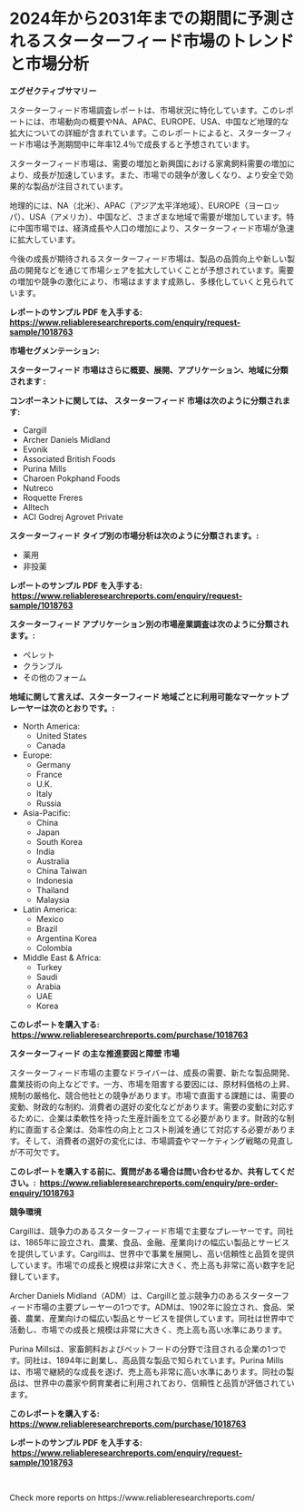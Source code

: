 <p><h1>2024年から2031年までの期間に予測されるスターターフィード市場のトレンドと市場分析</h1></p><p><strong>エグゼクティブサマリー</strong></p>
<p><p>スターターフィード市場調査レポートは、市場状況に特化しています。このレポートには、市場動向の概要やNA、APAC、EUROPE、USA、中国など地理的な拡大についての詳細が含まれています。このレポートによると、スターターフィード市場は予測期間中に年率12.4％で成長すると予想されています。</p><p>スターターフィード市場は、需要の増加と新興国における家禽飼料需要の増加により、成長が加速しています。また、市場での競争が激しくなり、より安全で効果的な製品が注目されています。</p><p>地理的には、NA（北米）、APAC（アジア太平洋地域）、EUROPE（ヨーロッパ）、USA（アメリカ）、中国など、さまざまな地域で需要が増加しています。特に中国市場では、経済成長や人口の増加により、スターターフィード市場が急速に拡大しています。</p><p>今後の成長が期待されるスターターフィード市場は、製品の品質向上や新しい製品の開発などを通じて市場シェアを拡大していくことが予想されています。需要の増加や競争の激化により、市場はますます成熟し、多様化していくと見られています。</p></p>
<p><strong>レポートのサンプル PDF を入手する: <a href="https://www.reliableresearchreports.com/enquiry/request-sample/1018763">https://www.reliableresearchreports.com/enquiry/request-sample/1018763</a></strong></p>
<p><strong>市場セグメンテーション:</strong></p>
<p><strong> スターターフィード 市場はさらに概要、展開、アプリケーション、地域に分類されます :</strong></p>
<p><strong>コンポーネントに関しては、 スターターフィード 市場は次のように分類されます: &nbsp;</strong></p>
<p><ul><li>Cargill</li><li>Archer Daniels Midland</li><li>Evonik</li><li>Associated British Foods</li><li>Purina Mills</li><li>Charoen Pokphand Foods</li><li>Nutreco</li><li>Roquette Freres</li><li>Alltech</li><li>ACI Godrej Agrovet Private</li></ul></p>
<p><strong> スターターフィード タイプ別の市場分析は次のように分類されます。:</strong></p>
<p><ul><li>薬用</li><li>非投薬</li></ul></p>
<p><strong>レポートのサンプル PDF を入手する: &nbsp;<a href="https://www.reliableresearchreports.com/enquiry/request-sample/1018763">https://www.reliableresearchreports.com/enquiry/request-sample/1018763</a></strong></p>
<p><strong> スターターフィード アプリケーション別の市場産業調査は次のように分類されます。:</strong></p>
<p><ul><li>ペレット</li><li>クランブル</li><li>その他のフォーム</li></ul></p>
<p><strong>地域に関して言えば、スターターフィード 地域ごとに利用可能なマーケットプレーヤーは次のとおりです。:</strong></p>
<p><ul>
    <li>
        North America:
        <ul>
            <li>United States</li>
            <li>Canada</li>
        </ul>
    </li>
    <li>
        Europe:
        <ul>
            <li>Germany</li>
            <li>France</li>
            <li>U.K.</li>
            <li>Italy</li>
            <li>Russia</li>
        </ul>
    </li>
    <li>
        Asia-Pacific:
        <ul>
            <li>China</li>
            <li>Japan</li>
            <li>South Korea</li>
            <li>India</li>
            <li>Australia</li>
            <li>China Taiwan</li>
            <li>Indonesia</li>
            <li>Thailand</li>
            <li>Malaysia</li>
        </ul>
    </li>
    <li>
        Latin America:
        <ul>
            <li>Mexico</li>
            <li>Brazil</li>
            <li>Argentina Korea</li>
            <li>Colombia</li>
        </ul>
    </li>
    <li>
        Middle East & Africa:
        <ul>
            <li>Turkey</li>
            <li>Saudi</li>
            <li>Arabia</li>
            <li>UAE</li>
            <li>Korea</li>
        </ul>
    </li>
    </ul></p>
<p><strong>このレポートを購入する: &nbsp;<a href="https://www.reliableresearchreports.com/purchase/1018763">https://www.reliableresearchreports.com/purchase/1018763</a></strong></p>
<p><strong>スターターフィード の主な推進要因と障壁 市場</strong></p>
<p><p>スターターフィード市場の主要なドライバーは、成長の需要、新たな製品開発、農業技術の向上などです。一方、市場を阻害する要因には、原材料価格の上昇、規制の厳格化、競合他社との競争があります。市場で直面する課題には、需要の変動、財政的な制約、消費者の選好の変化などがあります。需要の変動に対応するために、企業は柔軟性を持った生産計画を立てる必要があります。財政的な制約に直面する企業は、効率性の向上とコスト削減を通じて対応する必要があります。そして、消費者の選好の変化には、市場調査やマーケティング戦略の見直しが不可欠です。</p></p>
<p><strong>このレポートを購入する前に、質問がある場合は問い合わせるか、共有してください。:&nbsp; <a href="https://www.reliableresearchreports.com/enquiry/pre-order-enquiry/1018763">https://www.reliableresearchreports.com/enquiry/pre-order-enquiry/1018763</a></strong></p>
<p><strong>競争環境</strong></p>
<p><p>Cargillは、競争力のあるスターターフィード市場で主要なプレーヤーです。同社は、1865年に設立され、農業、食品、金融、産業向けの幅広い製品とサービスを提供しています。Cargillは、世界中で事業を展開し、高い信頼性と品質を提供しています。市場での成長と規模は非常に大きく、売上高も非常に高い数字を記録しています。</p><p>Archer Daniels Midland（ADM）は、Cargillと並ぶ競争力のあるスターターフィード市場の主要プレーヤーの1つです。ADMは、1902年に設立され、食品、栄養、農業、産業向けの幅広い製品とサービスを提供しています。同社は世界中で活動し、市場での成長と規模は非常に大きく、売上高も高い水準にあります。</p><p>Purina Millsは、家畜飼料およびペットフードの分野で注目される企業の1つです。同社は、1894年に創業し、高品質な製品で知られています。Purina Millsは、市場で継続的な成長を遂げ、売上高も非常に高い水準にあります。同社の製品は、世界中の農家や飼育業者に利用されており、信頼性と品質が評価されています。</p></p>
<p><strong>このレポートを購入する: &nbsp; <a href="https://www.reliableresearchreports.com/purchase/1018763">https://www.reliableresearchreports.com/purchase/1018763</a></strong></p>
<p><strong>レポートのサンプル PDF を入手する: &nbsp;<a href="https://www.reliableresearchreports.com/enquiry/request-sample/1018763">https://www.reliableresearchreports.com/enquiry/request-sample/1018763</a></strong><strong></strong></p>
<p>&nbsp;</p>
<p>Check more reports on https://www.reliableresearchreports.com/</p>